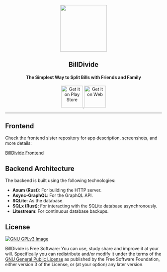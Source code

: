 <p align="center"><a href="https://billdivide.app"><img src="https://billdivide.app/icon_filled.webp" width="150"></a></p> 
<h2 align="center"><b>BillDivide</b></h2>
<h4 align="center">The Simplest Way to Split Bills with Friends and Family</h4>
<p align="center"><a href="https://play.google.com/store/apps/details?id=app.billdivide&pcampaignid=pcampaignidMKT-Other-global-all-co-prtnr-py-PartBadge-Mar2515-1"><img height=70 src="https://play.google.com/intl/en_us/badges/static/images/badges/en_badge_web_generic.png" alt="Get it on Play Store">
<a href="https://billdivide.app/"><img height=70 src="https://billdivide.app/launch.png" alt="Get it on Web">
</a>
</p>

<hr>

## Frontend

Check the frontend sister repository for app description, screenshots, and more details:

[BillDivide Frontend](https://github.com/deep-gaurav/splitbuddy)

## Backend Architecture

The backend is built using the following technologies:

- **Axum (Rust)**: For building the HTTP server.
- **Async-GraphQL**: For the GraphQL API.
- **SQLite**: As the database.
- **SQLx (Rust)**: For interacting with the SQLite database asynchronously.
- **Litestream**: For continuous database backups.
## License
[![GNU GPLv3 Image](https://www.gnu.org/graphics/gplv3-127x51.png)](https://www.gnu.org/licenses/gpl-3.0.html)  

BillDivide is Free Software: You can use, study share and improve it at your
will. Specifically you can redistribute and/or modify it under the terms of the
[GNU General Public License](https://www.gnu.org/licenses/gpl-3.0.html) as
published by the Free Software Foundation, either version 3 of the License, or
(at your option) any later version.
